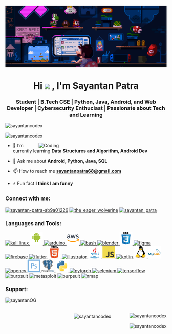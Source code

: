 ![Banner](https://github.com/sayantancodex/sayantancodex/blob/main/coder.gif)
<h1 align="center">Hi <img src="https://raw.githubusercontent.com/MartinHeinz/MartinHeinz/master/wave.gif" width="30px">
, I'm Sayantan Patra </h1>
<h3 align="center">Student | B.Tech CSE | Python, Java, Android, and Web Developer | Cybersecurity Enthuciast | Passionate about Tech and Learning</h3>

<p align="left"> <img src="https://komarev.com/ghpvc/?username=sayantancodex&label=Profile%20views&color=0e75b6&style=flat" alt="sayantancodex" /> </p>

<p align="left"> <a href="https://github.com/ryo-ma/github-profile-trophy"><img src="https://github-profile-trophy.vercel.app/?username=sayantancodex" alt="sayantancodex" /></a> </p>

<img align="right" alt="Coding" width="400" src="https://media.tenor.com/zzntm2_9B3gAAAAC/hacker.gif"/>


- 🌱 I’m currently learning **Data Structures and Algorithm, Android Dev**

- 💬 Ask me about **Android, Python, Java, SQL**

- 📫 How to reach me **sayantanpatra68@gmail.com**

- ⚡ Fun fact **I think I am funny**

<h3 align="left">Connect with me:</h3>
<p align="left">
<a href="https://linkedin.com/in/sayantan-patra-ab9a01226" target="blank"><img align="center" src="https://raw.githubusercontent.com/rahuldkjain/github-profile-readme-generator/master/src/images/icons/Social/linked-in-alt.svg" alt="sayantan-patra-ab9a01226" height="30" width="40" /></a>
<a href="https://instagram.com/the_eager_wolverine" target="blank"><img align="center" src="https://raw.githubusercontent.com/rahuldkjain/github-profile-readme-generator/master/src/images/icons/Social/instagram.svg" alt="the_eager_wolverine" height="30" width="40" /></a>
<a href="https://www.leetcode.com/sayantan_patra" target="blank"><img align="center" src="https://raw.githubusercontent.com/rahuldkjain/github-profile-readme-generator/master/src/images/icons/Social/leet-code.svg" alt="sayantan_patra" height="30" width="40" /></a>
</p>

<h3 align="left">Languages and Tools:</h3>
<p align="left"> <a href="https://www.kali.org/" target="_blank" rel="noreferrer"> <img src="https://seeklogo.com/images/K/kali-linux-logo-AED181186E-seeklogo.com.png" alt="kali linux" width="40" height="40"/> </a> <a href="https://developer.android.com" target="_blank" rel="noreferrer"> <img src="https://raw.githubusercontent.com/devicons/devicon/master/icons/android/android-original-wordmark.svg" alt="android" width="40" height="40"/> </a> <a href="https://www.arduino.cc/" target="_blank" rel="noreferrer"> <img src="https://cdn.worldvectorlogo.com/logos/arduino-1.svg" alt="arduino" width="40" height="40"/> </a> <a href="https://aws.amazon.com" target="_blank" rel="noreferrer"> <img src="https://raw.githubusercontent.com/devicons/devicon/master/icons/amazonwebservices/amazonwebservices-original-wordmark.svg" alt="aws" width="40" height="40"/> </a> <a href="https://www.gnu.org/software/bash/" target="_blank" rel="noreferrer"> <img src="https://www.vectorlogo.zone/logos/gnu_bash/gnu_bash-icon.svg" alt="bash" width="40" height="40"/> </a> <a href="https://www.blender.org/" target="_blank" rel="noreferrer"> <img src="https://download.blender.org/branding/community/blender_community_badge_white.svg" alt="blender" width="40" height="40"/> </a> <a href="https://www.w3schools.com/css/" target="_blank" rel="noreferrer"> <img src="https://raw.githubusercontent.com/devicons/devicon/master/icons/css3/css3-original-wordmark.svg" alt="css3" width="40" height="40"/> </a> <a href="https://www.figma.com/" target="_blank" rel="noreferrer"> <img src="https://www.vectorlogo.zone/logos/figma/figma-icon.svg" alt="figma" width="40" height="40"/> </a> <a href="https://firebase.google.com/" target="_blank" rel="noreferrer"> <img src="https://www.vectorlogo.zone/logos/firebase/firebase-icon.svg" alt="firebase" width="40" height="40"/> </a> <a href="https://flutter.dev" target="_blank" rel="noreferrer"> <img src="https://www.vectorlogo.zone/logos/flutterio/flutterio-icon.svg" alt="flutter" width="40" height="40"/> </a> <a href="https://www.w3.org/html/" target="_blank" rel="noreferrer"> <img src="https://raw.githubusercontent.com/devicons/devicon/master/icons/html5/html5-original-wordmark.svg" alt="html5" width="40" height="40"/> </a> <a href="https://www.adobe.com/in/products/illustrator.html" target="_blank" rel="noreferrer"> <img src="https://www.vectorlogo.zone/logos/adobe_illustrator/adobe_illustrator-icon.svg" alt="illustrator" width="40" height="40"/> </a> <a href="https://www.java.com" target="_blank" rel="noreferrer"> <img src="https://raw.githubusercontent.com/devicons/devicon/master/icons/java/java-original.svg" alt="java" width="40" height="40"/> </a> <a href="https://developer.mozilla.org/en-US/docs/Web/JavaScript" target="_blank" rel="noreferrer"> <img src="https://raw.githubusercontent.com/devicons/devicon/master/icons/javascript/javascript-original.svg" alt="javascript" width="40" height="40"/> </a> <a href="https://kotlinlang.org" target="_blank" rel="noreferrer"> <img src="https://www.vectorlogo.zone/logos/kotlinlang/kotlinlang-icon.svg" alt="kotlin" width="40" height="40"/> </a> <a href="https://www.linux.org/" target="_blank" rel="noreferrer"> <img src="https://raw.githubusercontent.com/devicons/devicon/master/icons/linux/linux-original.svg" alt="linux" width="40" height="40"/> </a> <a href="https://www.mysql.com/" target="_blank" rel="noreferrer"> <img src="https://raw.githubusercontent.com/devicons/devicon/master/icons/mysql/mysql-original-wordmark.svg" alt="mysql" width="40" height="40"/> </a> <a href="https://opencv.org/" target="_blank" rel="noreferrer"> <img src="https://www.vectorlogo.zone/logos/opencv/opencv-icon.svg" alt="opencv" width="40" height="40"/> </a> <a href="https://www.photoshop.com/en" target="_blank" rel="noreferrer"> <img src="https://raw.githubusercontent.com/devicons/devicon/master/icons/photoshop/photoshop-line.svg" alt="photoshop" width="40" height="40"/> </a> <a href="https://www.postgresql.org" target="_blank" rel="noreferrer"> <img src="https://raw.githubusercontent.com/devicons/devicon/master/icons/postgresql/postgresql-original-wordmark.svg" alt="postgresql" width="40" height="40"/> </a> <a href="https://www.python.org" target="_blank" rel="noreferrer"> <img src="https://raw.githubusercontent.com/devicons/devicon/master/icons/python/python-original.svg" alt="python" width="40" height="40"/> </a> <a href="https://pytorch.org/" target="_blank" rel="noreferrer"> <img src="https://www.vectorlogo.zone/logos/pytorch/pytorch-icon.svg" alt="pytorch" width="40" height="40"/> </a> <a href="https://www.selenium.dev" target="_blank" rel="noreferrer"> <img src="https://raw.githubusercontent.com/detain/svg-logos/780f25886640cef088af994181646db2f6b1a3f8/svg/selenium-logo.svg" alt="selenium" width="40" height="40"/> </a> <a href="https://www.tensorflow.org" target="_blank" rel="noreferrer"> <img src="https://www.vectorlogo.zone/logos/tensorflow/tensorflow-icon.svg" alt="tensorflow" width="40" height="40"/> </a> <a herf="https://www.kali.org/tools/john/" taget="_blank" rel="noreferer"> <img src="https://www.kali.org/tools/john/images/john-logo.svg" alt="burpsuit" width="40" height="40"></a> <a herf="https://www.kali.org/tools/metasploit-framework/" taget="_blank" rel="noreferer"> <img src="https://www.kali.org/tools/metasploit-framework/images/metasploit-framework-logo.svg" alt="metasploit" width="40" height="40"></a> <a herf="https://www.kali.org/tools/burpsuite/" taget="_blank" rel="noreferer"> <img src="https://www.kali.org/tools/burpsuite/images/burpsuite-logo.svg" alt="burpsuit" width="40" height="40"></a> <a herf="https://www.kali.org/tools/nmap/" taget="_blank" rel="noreferer"> <img src="https://www.kali.org/tools/nmap/images/nmap-logo.svg" alt="nmap" width="40" height="40"></a>  </p>

<h3 align="left">Support:</h3>
<p><a href="https://www.buymeacoffee.com/sayantanOG"> <img align="left" src="https://cdn.buymeacoffee.com/buttons/v2/default-yellow.png" height="50" width="210" alt="sayantanOG" /></a></p><br><br>

<p><img align="right" src="https://github-readme-stats.vercel.app/api/top-langs?username=sayantancodex&show_icons=true&locale=en&layout=compact" alt="sayantancodex" /></p>

<p>&nbsp;<img align="center" src="https://github-readme-stats.vercel.app/api?username=sayantancodex&show_icons=true&locale=en" alt="sayantancodex" /></p>

<p><img align="right" src="https://github-readme-streak-stats.herokuapp.com/?user=sayantancodex&" alt="sayantancodex" /></p>
